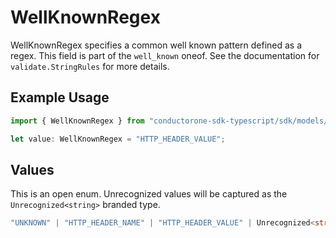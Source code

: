 # WellKnownRegex

WellKnownRegex specifies a common well known pattern defined as a regex.
This field is part of the `well_known` oneof.
See the documentation for `validate.StringRules` for more details.

## Example Usage

```typescript
import { WellKnownRegex } from "conductorone-sdk-typescript/sdk/models/shared";

let value: WellKnownRegex = "HTTP_HEADER_VALUE";
```

## Values

This is an open enum. Unrecognized values will be captured as the `Unrecognized<string>` branded type.

```typescript
"UNKNOWN" | "HTTP_HEADER_NAME" | "HTTP_HEADER_VALUE" | Unrecognized<string>
```